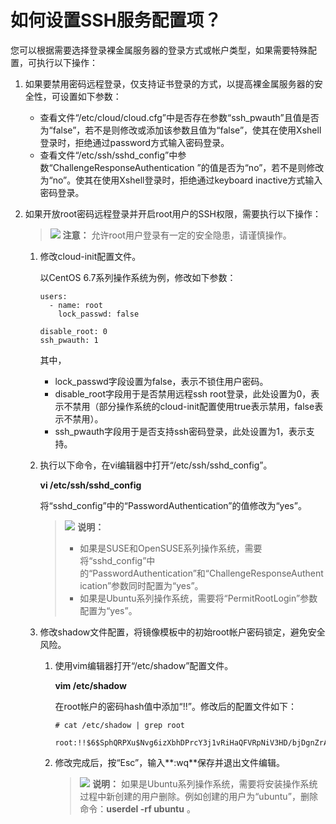 # 如何设置SSH服务配置项？<a name="bms_faq_0040"></a>

您可以根据需要选择登录裸金属服务器的登录方式或帐户类型，如果需要特殊配置，可执行以下操作：

1.  如果要禁用密码远程登录，仅支持证书登录的方式，以提高裸金属服务器的安全性，可设置如下参数：
    -   查看文件“/etc/cloud/cloud.cfg”中是否存在参数“ssh\_pwauth”且值是否为“false”，若不是则修改或添加该参数且值为“false”，使其在使用Xshell登录时，拒绝通过password方式输入密码登录。
    -   查看文件“/etc/ssh/sshd\_config”中参数“ChallengeResponseAuthentication ”的值是否为“no”，若不是则修改为“no”。使其在使用Xshell登录时，拒绝通过keyboard inactive方式输入密码登录。

2.  如果开放root密码远程登录并开启root用户的SSH权限，需要执行以下操作：

    >![](public_sys-resources/icon-caution.gif) **注意：** 
    >允许root用户登录有一定的安全隐患，请谨慎操作。

    1.  修改cloud-init配置文件。

        以CentOS 6.7系列操作系统为例，修改如下参数：

        ```
        users: 
          - name: root 
            lock_passwd: false 
          
        disable_root: 0 
        ssh_pwauth: 1
        ```

        其中，

        -   lock\_passwd字段设置为false，表示不锁住用户密码。
        -   disable\_root字段用于是否禁用远程ssh root登录，此处设置为0，表示不禁用（部分操作系统的cloud-init配置使用true表示禁用，false表示不禁用）。
        -   ssh\_pwauth字段用于是否支持ssh密码登录，此处设置为1，表示支持。

    2.  执行以下命令，在vi编辑器中打开“/etc/ssh/sshd\_config”。

        **vi /etc/ssh/sshd\_config**

        将“sshd\_config”中的“PasswordAuthentication”的值修改为“yes”。

        >![](public_sys-resources/icon-note.gif) **说明：** 
        >-   如果是SUSE和OpenSUSE系列操作系统，需要将“sshd\_config”中的“PasswordAuthentication”和“ChallengeResponseAuthentication”参数同时配置为“yes”。
        >-   如果是Ubuntu系列操作系统，需要将“PermitRootLogin”参数配置为“yes”。

    3.  修改shadow文件配置，将镜像模板中的初始root帐户密码锁定，避免安全风险。
        1.  使用vim编辑器打开“/etc/shadow”配置文件。

            **vim /etc/shadow**

            在root帐户的密码hash值中添加“!!”。修改后的配置文件如下：

            ```
            # cat /etc/shadow | grep root 
             root:!!$6$SphQRPXu$Nvg6izXbhDPrcY3j1vRiHaQFVRpNiV3HD/bjDgnZrACOWPXwJahx78iaut1IigIUrwavVGSYQ1JOIw.rDlVh7.:17376:0:99999:7::
            ```

        2.  修改完成后，按“Esc”，输入**:wq**保存并退出文件编辑。

            >![](public_sys-resources/icon-note.gif) **说明：** 
            >如果是Ubuntu系列操作系统，需要将安装操作系统过程中新创建的用户删除。例如创建的用户为“ubuntu”，删除命令：**userdel -rf ubuntu**  。




